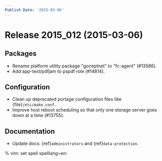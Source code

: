 ```yaml
---
Publish Date: '2015-03-06'
---
```


# Release 2015_012 (2015-03-06)

## Packages

- Rename platform utility package "goceptnet" to "fc-agent" (#13586).
- Add app-text/pdfjam to pspdf role (#14814).

## Configuration

- Clean up deprecated portage configuration files like {file}`/etc/make.conf`.
- Improve host reboot scheduling so that only one storage server goes down at a
  time (#13755).

## Documentation

- Update docs: {ref}`administrators` and {ref}`data-protection`.

% vim: set spell spelllang=en:
